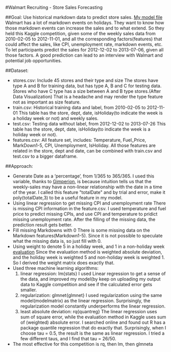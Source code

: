 #Walmart Recruiting - Store Sales Forecasting

##Goal:
Use historical markdown data to predict store sales. [My model file](https://github.com/liyifan5923013/DataScience_demo/blob/master/walmart/Walmart-Data.R)
Walmart has a lot of markdown events on holidays. They want to know how those markdown events can increase the sales and to what extend. So they held this Kaggle competition, given 
some of the weekly sales data from 2010-02-05 to 2012-11-01, and all the corresponding factors(features) that could affect the sales,
like CPI, unemployment rate, markdown events, etc. To let participants predict the sales for 2012-12-02 to 2013-07-06, given all
those factors. A good prediction can lead to an interview with Walmart and potential job opportunities.

##Dataset:
 * stores.csv: Include 45 stores and their type and size 
 	The stores have type A and B for training data, but has type A, B and C for testing data. Stores who have C type has a size
 	between A and B type stores.(After Data Visualization) That is a headache and may render the type feature not as important as
 	size feature.
 * train.csv: Historical training data and label, from 2010-02-05 to 2012-11-01
 	This table has the store, dept, date, isHoliday(to indicate the week is a holiday week or not) and weekly sales.
 * test.csv: Testing data without label, from 2012-12-02 to 2013-07-26
 	This table has the store, dept, date, isHoliday(to indicate the week is a holiday week or not).
 * features.csv: All feature set, includes: Temperature, Fuel_Price, MarkDown1-5, CPI, Unemployment, IsHoliday.
 	All those features are related in the store, dept and date, can be combined with train.csv and test.csv to a bigger dataframe.
 	

##Approach:
- Generate Date as a ‘percentage’, from 1/365 to 365/365. I used this variable, thanks to [Gimperion](https://github.com/Gimperion),
  is because intuition tells us that the weekly-sales may have a non-linear relationship with the date in a time of the year.
  I called this feature "totalDate" and by trial and error, make it poly(totalDate,3) to be a useful feature in my model.
- Using linear regression to get missing CPI and unemployment rate
  There is missing CPI information in the feature.csv. I used temperature and fuel price to predict missing CPIs,
  and use CPI and temperature to pridict missing unemployment rate. After the filling of the missing data, the prediction result
  gets better.
- Fill missing Markdowns with 0
  There is some missing data on the Markdown features(Markdown1-5). Since it is not possible to speculate what the missing data
  is, so just fill with 0.
- Using weight to denote 5 in a holiday week, and 1 in a non-holiday week [evaluation](http://www.kaggle.com/c/walmart-recruiting-store-sales-forecasting/details/evaluation)
  Since the evaluation method is weighted absolute deviation, and the holiday week is weighted 5 and non-holiday week is weighted 1.
  So I derived the weight matrix does exactly that.
- Used three machine learning algorithms:
	1. linear regression: lm{stats}
	I used Linear regression to get a sense of the data, and improved my model(by keep on uploading my output data to Kaggle competition
	and see if the calculated error gets smaller.
	2. regularization: glmnet{glmnet}
	I used regularization using the same model(modelmatrix) as the linear regression. Surprisingly, the regularization model constantly
	underperforms the linear regression. 
	3. least absolute deviation: rq{quantreg}
	The linear regression uses sum of square error, while the evaluation method in Kaggle uses sum of (weighted) absolute error. I 
	searched online and found out R has a package quantile regression that do exactly that.
	Surprisingly, when I choose tau = 0.5, the result is the same as linear regression. I tried a few different taus, and I find
	that tau = 26/50.
- The most effective for this competition is rq, then lm, then glmneta
